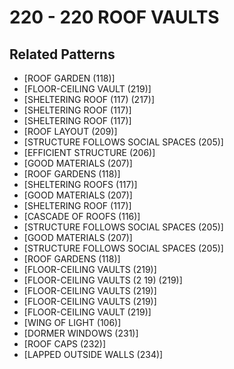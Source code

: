 # 220 - 220 ROOF VAULTS

## Related Patterns

- [ROOF GARDEN (118)]
- [FLOOR-CEILING VAULT (219)]
- [SHELTERING ROOF (117) (217)]
- [SHELTERING ROOF (117)]
- [SHELTERING ROOF (117)]
- [ROOF LAYOUT (209)]
- [STRUCTURE FOLLOWS SOCIAL SPACES (205)]
- [EFFICIENT STRUCTURE (206)]
- [GOOD MATERIALS (207)]
- [ROOF GARDENS (118)]
- [SHELTERING ROOFS (117)]
- [GOOD MATERIALS (207)]
- [SHELTERING ROOF (117)]
- [CASCADE OF ROOFS (116)]
- [STRUCTURE FOLLOWS SOCIAL SPACES (205)]
- [GOOD MATERIALS (207)]
- [STRUCTURE FOLLOWS SOCIAL SPACES (205)]
- [ROOF GARDENS (118)]
- [FLOOR-CEILING VAULTS (219)]
- [FLOOR-CEILING VAULTS (2 19) (219)]
- [FLOOR-CEILING VAULTS (219)]
- [FLOOR-CEILING VAULTS (219)]
- [FLOOR-CEILING VAULT (219)]
- [WING OF LIGHT (106)]
- [DORMER WINDOWS (231)]
- [ROOF CAPS (232)]
- [LAPPED OUTSIDE WALLS (234)]
